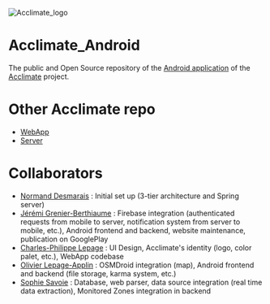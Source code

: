 ![Acclimate_logo](https://raw.githubusercontent.com/payne911/Acclimate_Android/master/app/src/main/res/drawable/logo_couleur.png)

# Acclimate_Android
The public and Open Source repository of the [Android application](https://play.google.com/store/apps/details?id=com.acclimate.payne.simpletestapp) of the [Acclimate](https://acclimate-web.herokuapp.com/) project.

# Other Acclimate repo
* [WebApp](https://github.com/payne911/Acclimte-WebApp)
* [Server](https://github.com/L-Applin/acclimateServer)

# Collaborators
* [Normand Desmarais](https://github.com/NormandDesmarais) : Initial set up (3-tier architecture and Spring server)
* [Jérémi Grenier-Berthiaume](https://github.com/payne911) : Firebase integration (authenticated requests from mobile to server, notification system from server to mobile, etc.), Android frontend and backend, website maintenance, publication on GooglePlay
* [Charles-Philippe Lepage](https://github.com/CPLepage) : UI Design, Acclimate's identity (logo, color palet, etc.), WebApp codebase
* [Olivier Lepage-Applin](https://github.com/L-Applin) : OSMDroid integration (map), Android frontend and backend (file storage, karma system, etc.)
* [Sophie Savoie](https://github.com/sophiesavoie) : Database, web parser, data source integration (real time data extraction), Monitored Zones integration in backend

